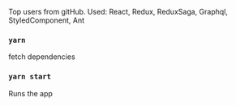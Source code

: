Top users from gitHub. Used: React, Redux, ReduxSaga, Graphql, StyledComponent, Ant 

### `yarn`

fetch dependencies

### `yarn start`

Runs the app

